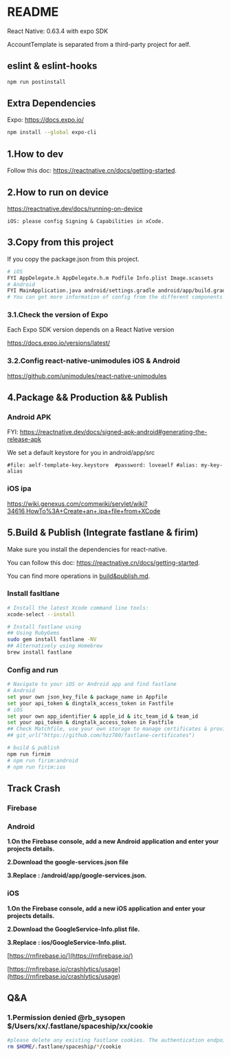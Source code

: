 # README
React Native: 0.63.4 with expo SDK

AccountTemplate is separated from a third-party project for aelf.


## eslint & eslint-hooks

```bash
npm run postinstall
```

## Extra Dependencies

Expo: https://docs.expo.io/

```bash
npm install --global expo-cli
```

## 1.How to dev

Follow this doc: https://reactnative.cn/docs/getting-started.

## 2.How to run on device

https://reactnative.dev/docs/running-on-device

`iOS: please config Signing & Capabilities in xCode.`

## 3.Copy from this project

If you copy the package.json from this project.

```bash
# iOS
FYI AppDelegate.h AppDelegate.h.m Podfile Info.plist Image.scassets
# Android
FYI MainApplication.java android/settings.gradle android/app/build.gradle android/build.gradle AndroidManifest.xml:
# You can get more information of config from the different components docs of this project.
```

### 3.1.Check the version of Expo

Each Expo SDK version depends on a React Native version 

https://docs.expo.io/versions/latest/

### 3.2.Config react-native-unimodules iOS & Android

https://github.com/unimodules/react-native-unimodules

## 4.Package && Production && Publish

### Android APK

FYI: https://reactnative.dev/docs/signed-apk-android#generating-the-release-apk

We set a default keystore for you in android/app/src

`#file: aelf-template-key.keystore  #password: loveaelf #alias: my-key-alias`

### iOS ipa

https://wiki.genexus.com/commwiki/servlet/wiki?34616,HowTo%3A+Create+an+.ipa+file+from+XCode

## 5.Build & Publish (Integrate fastlane & firim)

Make sure you install the dependencies for react-native.

You can follow this doc: https://reactnative.cn/docs/getting-started.

You can find more operations in 
[build&publish.md](https://github.com/AElfProject/aelf-boilerplate/blob/dev/web/aelfAccountTemplateRN/build%26publish.md).

### Install fasltlane

```bash
# Install the latest Xcode command line tools:
xcode-select --install

# Install fastlane using
## Using RubyGems
sudo gem install fastlane -NV
## Alternatively using Homebrew
brew install fastlane
```

### Config and run

```bash
# Navigate to your iOS or Android app and find fastlane
# Android
set your own json_key_file & package_name in Appfile
set your api_token & dingtalk_access_token in Fastfile
# iOS
set your own app_identifier & apple_id & itc_team_id & team_id
set your api_token & dingtalk_access_token in Fastfile
## Check Matchfile, use your own storage to manage certificates & provisioning profiles.
## git_url("https://github.com/hzz780/fastlane-certificates")
```

```bash
# build & publish
npm run firmim
# npm run firim:android
# npm run firim:ios
```

## Track Crash

### Firebase

### Android
**1.On the Firebase console, add a new Android application and enter your projects details.**

**2.Download the google-services.json file**

**3.Replace : /android/app/google-services.json.**

### iOS
**1.On the Firebase console, add a new iOS application and enter your projects details.**

**2.Download the GoogleService-Info.plist file.**

**3.Replace : ios/GoogleService-Info.plist.**

[https://rnfirebase.io/](https://rnfirebase.io/)

[https://rnfirebase.io/crashlytics/usage](https://rnfirebase.io/crashlytics/usage)

## Q&A

### 1.Permission denied @rb_sysopen $/Users/xx/.fastlane/spaceship/xx/cookie

```bash
#please delete any existing fastlane cookies. The authentication endpoint has changed recently 
rm $HOME/.fastlane/spaceship/*/cookie
```